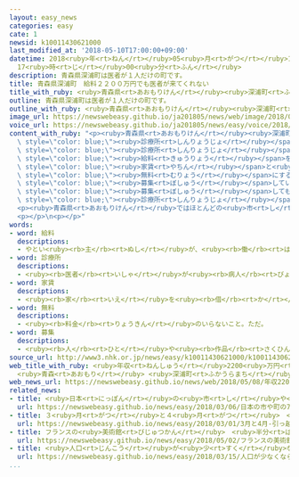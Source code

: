 ```yaml
---
layout: easy_news
categories: easy
cate: 1
newsid: k10011430621000
last_modified_at: '2018-05-10T17:00:00+09:00'
datetime: 2018<ruby>年<rt>ねん</rt></ruby>05<ruby>月<rt>がつ</rt></ruby>10<ruby>日<rt>にち</rt></ruby>
  17<ruby>時<rt>じ</rt></ruby>00<ruby>分<rt>ふん</rt></ruby>
description: 青森県深浦町は医者が１人だけの町です。
title: 青森県深浦町　給料２２００万円でも医者が来てくれない
title_with_ruby: <ruby>青森県<rt>あおもりけん</rt></ruby><ruby>深浦町<rt>ふかうらまち</rt></ruby>　<ruby>給料<rt>きゅうりょう</rt></ruby>２２００<ruby>万<rt>まん</rt></ruby><ruby>円<rt>えん</rt></ruby>でも<ruby>医者<rt>いしゃ</rt></ruby>が<ruby>来<rt>き</rt></ruby>てくれない
outline: 青森県深浦町は医者が１人だけの町です。
outline_with_ruby: <ruby>青森県<rt>あおもりけん</rt></ruby><ruby>深浦町<rt>ふかうらまち</rt></ruby>は<ruby>医者<rt>いしゃ</rt></ruby>が<ruby>１人<rt>ひとり</rt></ruby>だけの<ruby>町<rt>まち</rt></ruby>です。
image_url: https://newswebeasy.github.io/ja201805/news/web/image/2018/05/08/K10011430621_1805081548_1805081549_01_03.jpg
voice_url: https://newswebeasy.github.io/ja201805/news/easy/voice/2018/05/10/k10011430621000.mp4
content_with_ruby: "<p><ruby>青森県<rt>あおもりけん</rt></ruby><ruby>深浦町<rt>ふかうらまち</rt></ruby>は<ruby>医者<rt>いしゃ</rt></ruby>が<ruby>１人<rt>ひとり</rt></ruby>だけの<ruby>町<rt>まち</rt></ruby>です。<ruby>医者<rt>いしゃ</rt></ruby>が<ruby>足<rt>た</rt></ruby>りないため、４<ruby>年<rt>ねん</rt></ruby><ruby>前<rt>まえ</rt></ruby>、<ruby>町<rt>まち</rt></ruby>は<ruby>新<rt>あたら</rt></ruby>しい<span\
  \ style=\"color: blue;\"><ruby>診療所<rt>しんりょうじょ</rt></ruby></span>を<ruby>作<rt>つく</rt></ruby>ることを<ruby>計画<rt>けいかく</rt></ruby>して、<span\
  \ style=\"color: blue;\"><ruby>診療所<rt>しんりょうじょ</rt></ruby></span>で<ruby>働<rt>はたら</rt></ruby>く<ruby>医者<rt>いしゃ</rt></ruby>の１<ruby>年<rt>ねん</rt></ruby>の<span\
  \ style=\"color: blue;\"><ruby>給料<rt>きゅうりょう</rt></ruby></span>を２２００<ruby>万<rt>まん</rt></ruby><ruby>円<rt>えん</rt></ruby>にすると<ruby>言<rt>い</rt></ruby>いました。<span\
  \ style=\"color: blue;\"><ruby>家賃<rt>やちん</rt></ruby></span>と<ruby>電気<rt>でんき</rt></ruby><ruby>代<rt>だい</rt></ruby>や<ruby>水道<rt>すいどう</rt></ruby><ruby>代<rt>だい</rt></ruby>なども<span\
  \ style=\"color: blue;\"><ruby>無料<rt>むりょう</rt></ruby></span>にすると<ruby>言<rt>い</rt></ruby>って、<ruby>医者<rt>いしゃ</rt></ruby>を<span\
  \ style=\"color: blue;\"><ruby>募集<rt>ぼしゅう</rt></ruby></span>していました。</p>\n<p>しかし、３<ruby>年<rt>ねん</rt></ruby><ruby>以上<rt>いじょう</rt></ruby><span\
  \ style=\"color: blue;\"><ruby>募集<rt>ぼしゅう</rt></ruby></span>しても、<ruby>町<rt>まち</rt></ruby>に<ruby>来<rt>き</rt></ruby>てくれる<ruby>医者<rt>いしゃ</rt></ruby>は<ruby>見<rt>み</rt></ruby>つかりませんでした。このため、<ruby>町<rt>まち</rt></ruby>は<ruby>深浦町<rt>ふかうらまち</rt></ruby>で<ruby>働<rt>はたら</rt></ruby>いたことがある７６<ruby>歳<rt>さい</rt></ruby>の<ruby>医者<rt>いしゃ</rt></ruby>にまた<ruby>働<rt>はたら</rt></ruby>いてほしいと<ruby>一生懸命<rt>いっしょうけんめい</rt></ruby>お<ruby>願<rt>ねが</rt></ruby>いしました。<ruby>新<rt>あたら</rt></ruby>しい<span\
  \ style=\"color: blue;\"><ruby>診療所<rt>しんりょうじょ</rt></ruby></span>は６<ruby>月<rt>がつ</rt></ruby>に<ruby>開<rt>ひら</rt></ruby>くことができそうです。</p>\n\
  <p><ruby>青森県<rt>あおもりけん</rt></ruby>ではほとんどの<ruby>市<rt>し</rt></ruby>や<ruby>町<rt>まち</rt></ruby>などで<ruby>医者<rt>いしゃ</rt></ruby>が<ruby>足<rt>た</rt></ruby>りません。<ruby>深浦町<rt>ふかうらまち</rt></ruby>は「<ruby>小<rt>ちい</rt></ruby>さい<ruby>市<rt>し</rt></ruby>や<ruby>町<rt>まち</rt></ruby>が<ruby>自分<rt>じぶん</rt></ruby>たちで<ruby>医者<rt>いしゃ</rt></ruby>を<ruby>見<rt>み</rt></ruby>つけることはとても<ruby>難<rt>むずか</rt></ruby>しいです」と<ruby>話<rt>はな</rt></ruby>しています。</p>\n\
  <p></p>\n<p></p>"
words:
- word: 給料
  descriptions:
  - やとい<ruby><rb>主</rb><rt>ぬし</rt></ruby>が、<ruby><rb>働</rb><rt>はたら</rt></ruby>いた<ruby><rb>人</rb><rt>ひと</rt></ruby>にはらうお<ruby><rb>金</rb><rt>かね</rt></ruby>。<ruby><rb>給与</rb><rt>きゅうよ</rt></ruby>。サラリー。
- word: 診療所
  descriptions:
  - <ruby><rb>医者</rb><rt>いしゃ</rt></ruby>が<ruby><rb>病人</rb><rt>びょうにん</rt></ruby>を<ruby><rb>治療</rb><rt>ちりょう</rt></ruby>する<ruby><rb>所</rb><rt>ところ</rt></ruby>。
- word: 家賃
  descriptions:
  - <ruby><rb>家</rb><rt>いえ</rt></ruby>を<ruby><rb>借</rb><rt>か</rt></ruby>りている<ruby><rb>人</rb><rt>ひと</rt></ruby>が、<ruby><rb>家</rb><rt>いえ</rt></ruby>の<ruby><rb>持</rb><rt>も</rt></ruby>ち<ruby><rb>主</rb><rt>ぬし</rt></ruby>にはらうお<ruby><rb>金</rb><rt>かね</rt></ruby>。<ruby><rb>家</rb><rt>いえ</rt></ruby>の<ruby><rb>借</rb><rt>か</rt></ruby>り<ruby><rb>賃</rb><rt>ちん</rt></ruby>。
- word: 無料
  descriptions:
  - <ruby><rb>料金</rb><rt>りょうきん</rt></ruby>のいらないこと。ただ。
- word: 募集
  descriptions:
  - <ruby><rb>人</rb><rt>ひと</rt></ruby>や<ruby><rb>作品</rb><rt>さくひん</rt></ruby>などを、<ruby><rb>大勢</rb><rt>おおぜい</rt></ruby>の<ruby><rb>人</rb><rt>ひと</rt></ruby>に<ruby><rb>呼</rb><rt>よ</rt></ruby>びかけて<ruby><rb>集</rb><rt>あつ</rt></ruby>めること。
source_url: http://www3.nhk.or.jp/news/easy/k10011430621000/k10011430621000.html
web_title_with_ruby: <ruby>年収<rt>ねんしゅう</rt></ruby>2200<ruby>万円<rt>まんえん</rt></ruby>で<ruby>募集<rt>ぼしゅう</rt></ruby>も<ruby>医師<rt>いし</rt></ruby>は<ruby>来<rt>こ</rt></ruby>ず
  <ruby>青森<rt>あおもり</rt></ruby> <ruby>深浦町<rt>ふかうらまち</rt></ruby>
web_news_url: https://newswebeasy.github.io/news/web/2018/05/08/年収2200万円で募集も医師は来ず-青森-深浦町
related_news:
- title: <ruby>日本<rt>にっぽん</rt></ruby>の<ruby>市<rt>し</rt></ruby>や<ruby>町<rt>まち</rt></ruby>の７５％で<ruby>外国人<rt>がいこくじん</rt></ruby>が<ruby>増<rt>ふ</rt></ruby>えた
  url: https://newswebeasy.github.io/news/easy/2018/03/06/日本の市や町の75で外国人が増えた
- title: ３<ruby>月<rt>がつ</rt></ruby>と４<ruby>月<rt>がつ</rt></ruby>　<ruby>引<rt>ひ</rt></ruby>っ<ruby>越<rt>こ</rt></ruby>しの<ruby>会社<rt>かいしゃ</rt></ruby>で<ruby>働<rt>はたら</rt></ruby>く<ruby>人<rt>ひと</rt></ruby>やトラックが<ruby>足<rt>た</rt></ruby>りない
  url: https://newswebeasy.github.io/news/easy/2018/03/01/3月と4月-引っ越しの会社で働く人やトラックが足りない
- title: フランスの<ruby>美術館<rt>びじゅつかん</rt></ruby>　<ruby>半分<rt>はんぶん</rt></ruby><ruby>以上<rt>いじょう</rt></ruby>の<ruby>絵<rt>え</rt></ruby>が<ruby>偽物<rt>にせもの</rt></ruby>だったと<ruby>謝<rt>あやま</rt></ruby>る
  url: https://newswebeasy.github.io/news/easy/2018/05/02/フランスの美術館-半分以上の絵が偽物だったと謝る
- title: <ruby>人口<rt>じんこう</rt></ruby>が<ruby>少<rt>すく</rt></ruby>なくならないように<ruby>外国人<rt>がいこくじん</rt></ruby>に<ruby>住<rt>す</rt></ruby>み<ruby>続<rt>つづ</rt></ruby>けてもらう<ruby>計画<rt>けいかく</rt></ruby>
  url: https://newswebeasy.github.io/news/easy/2018/03/15/人口が少なくならないように外国人に住み続けてもらう計画
...
```

